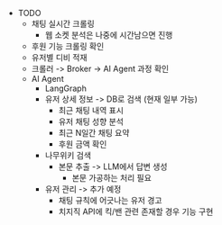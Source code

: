 - TODO
    - 채팅 실시간 크롤링
        - 웹 소켓 분석은 나중에 시간남으면 진행
    - 후원 기능 크롤링 확인
    - 유저별 디비 적재
    - 크롤러 -> Broker -> AI Agent 과정 확인
    - AI Agent
        - LangGraph
        - 유저 상세 정보 -> DB로 검색 (현재 일부 가능)
            - 최근 채팅 내역 표시
            - 유저 채팅 성향 분석
            - 최근 N일간 채팅 요약
            - 후원 금액 확인
        - 나무위키 검색
            - 본문 추출 -> LLM에서 답변 생성
                - 본문 가공하는 처리 필요
        - 유저 관리 -> 추가 예정
            - 채팅 규칙에 어긋나는 유저 경고
            - 치지직 API에 킥/밴 관련 존재할 경우 기능 구현
